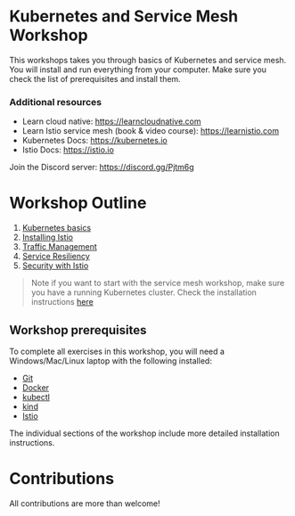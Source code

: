 # Kubernetes and Service Mesh Workshop

This workshops takes you through basics of Kubernetes and service mesh. You will install and run everything from your computer. Make sure you check the list of prerequisites and install them.

### Additional resources
- Learn cloud native: https://learncloudnative.com
- Learn Istio service mesh (book & video course): https://learnistio.com
- Kubernetes Docs: https://kubernetes.io
- Istio Docs: https://istio.io

Join the Discord server: https://discord.gg/Pjtm6g

# Workshop Outline

1. [Kubernetes basics](./kubernetes/README.md)
1. [Installing Istio](./istio/README.md)
1. [Traffic Management](./istio/traffic/README.md)
1. [Service Resiliency](./istio/resiliency/README.md)
1. [Security with Istio](./istio/security/README.md)

>Note if you want to start with the service mesh workshop, make sure you have a running Kubernetes cluster. Check the installation instructions [here](./kubernetes/README.md#installation)

## Workshop prerequisites

To complete all exercises in this workshop, you will need a Windows/Mac/Linux laptop with the following installed:

- [Git](https://git-scm.com/book/en/v2/Getting-Started-Installing-Git)
- [Docker](https://docs.docker.com/docker-for-mac/install/)
- [kubectl](https://kubernetes.io/docs/tasks/tools/install-kubectl/)
- [kind](https://kind.sigs.k8s.io/docs/user/quick-start/)
- [Istio](https://istio.io)

The individual sections of the workshop include more detailed installation instructions. 

# Contributions

All contributions are more than welcome!
